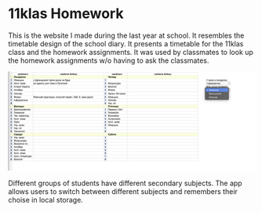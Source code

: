 # 11klas Homework

This is the website I made during the last year at school.
It resembles the timetable design of the school diary.
It presents a timetable for the 11klas class and the homework assignments.
It was used by classmates to look up the homework assignments w/o having to ask the classmates.

![](./demo.png)

Different groups of students have different secondary subjects.
The app allows users to switch between different subjects and 
remembers their choise in local storage.
